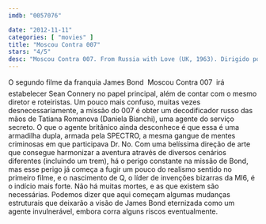 ```yaml
---
imdb: "0057076"

date: "2012-11-11"
categories: [ "movies" ]
title: "Moscou Contra 007"
stars: "4/5"
desc: "Moscou Contra 007. From Russia with Love (UK, 1963). Dirigido por Terence Young. Escrito por Richard Maibaum, Johanna Harwood, Ian Fleming, Berkely Mather. Com Sean Connery, Daniela Bianchi, Pedro Armendáriz, Lotte Lenya, Robert Shaw, Bernard Lee, Eunice Gayson, Walter Gotell, Francis De Wolff."
---
```

O segundo filme da franquia James Bond  Moscou Contra 007  irá estabelecer Sean Connery no papel principal, além de contar com o mesmo diretor e roteiristas. Um pouco mais confuso, muitas vezes desnecessariamente, a missão do 007 é obter um decodificador russo das mãos de Tatiana Romanova (Daniela Bianchi), uma agente do serviço secreto. O que o agente britânico ainda desconhece é que essa é uma armadilha dupla, armada pela SPECTRO, a mesma gangue de mentes criminosas em que participava Dr. No. Com uma belíssima direção de arte que consegue harmonizar a aventura através de diversos cenários diferentes (incluindo um trem), há o perigo constante na missão de Bond, mas esse perigo já começa a fugir um pouco do realismo sentido no primeiro filme, e o nascimento de Q, o líder de invenções bizarras da MI6, é o indício mais forte. Não há muitas mortes, e as que existem são necessárias. Podemos dizer que aqui começam algumas mudanças estruturais que deixarão a visão de James Bond eternizada como um agente invulnerável, embora corra alguns riscos eventualmente.

